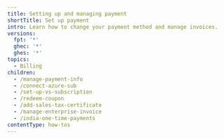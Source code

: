 ```yaml
---
title: Setting up and managing payment
shortTitle: Set up payment
intro: Learn how to change your payment method and manage invoices.
versions:
  fpt: '*'
  ghec: '*'
  ghes: '*'
topics:
  - Billing
children:
  - /manage-payment-info
  - /connect-azure-sub
  - /set-up-vs-subscription
  - /redeem-coupon
  - /add-sales-tax-certificate
  - /manage-enterprise-invoice
  - /india-one-time-payments
contentType: how-tos
---
```


